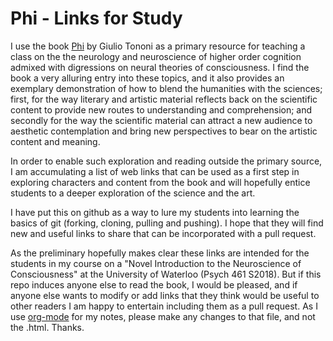 # Phi - Links for Study

I use the book [Phi](https://www.penguinrandomhouse.com/books/216224/phi-by-giulio-tononi/9780307907219/) by Giulio Tononi
as a primary resource for teaching a class on the the neurology and neuroscience of higher order cognition admixed with
digressions on neural theories of consciousness. I find the book a very alluring entry into these topics, and it also provides
an exemplary demonstration of how to blend the humanities with the sciences; first, for the way literary and artistic
material reflects back on the scientific content to provide new routes to understanding and comprehension; and secondly 
for the way the scientific material can attract a new audience to aesthetic contemplation and bring new perspectives to bear
on the artistic content and meaning.

In order to enable such exploration and reading outside the primary source, I am accumulating a list of web links 
that can be used as a first step in exploring characters and content from the book and will hopefully entice students to
a deeper exploration of the science and the art. 

I have put this on github as a way to lure my students into learning the basics of git (forking, cloning, pulling and pushing). 
I hope that they will find new and useful links to share that can be incorporated with a pull request. 

As the preliminary hopefully makes clear these links are intended for the students in my course on a "Novel 
Introduction to the Neuroscience of Consciousness" at the University of Waterloo (Psych 461 S2018). But if this repo induces
anyone else to read the book, I would be pleased, and if anyone else wants to modify or add links that they think would be
useful to other readers I am happy to entertain including them as a pull request. As I use [org-mode](https://orgmode.org/) for my notes, please make any changes to that file, and not the .html. Thanks. 
